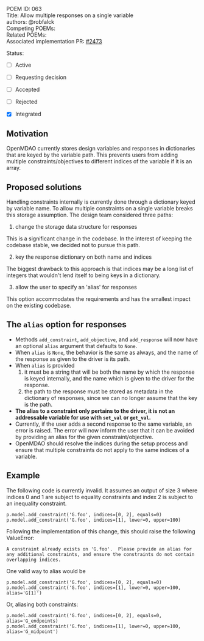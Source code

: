 POEM ID: 063  
Title: Allow multiple responses on a single variable  
authors: @robfalck  
Competing POEMs:  
Related POEMs:  
Associated implementation PR: [#2473](https://github.com/OpenMDAO/OpenMDAO/pull/2473)  

Status:

- [ ] Active
- [ ] Requesting decision
- [ ] Accepted
- [ ] Rejected
- [x] Integrated


## Motivation

OpenMDAO currently stores design variables and responses in dictionaries that are keyed by the variable path.
This prevents users from adding multiple constraints/objectives to different indices of the variable if it is an array.

## Proposed solutions

Handling constraints internally is currently done through a dictionary keyed by variable name.
To allow multiple constraints on a single variable breaks this storage assumption.
The design team considered three paths:

1. change the storage data structure for responses

This is a significant change in the codebase.
In the interest of keeping the codebase stable, we decided not to pursue this path.

2. key the response dictionary on both name and indices

The biggest drawback to this approach is that indices may be a long list of integers that wouldn't lend itself to being keys in a dictionary.

3. allow the user to specify an 'alias' for responses

This option accommodates the requirements and has the smallest impact on the existing codebase.

## The `alias` option for responses

- Methods `add_constraint`, `add_objective`, and `add_response` will now have an optional `alias` argument that defaults to `None`.
- When `alias` is `None`, the behavior is the same as always, and the name of the response as given to the driver is its path.
- When `alias` is provided
  1. it must be a string that will be both the name by which the response is keyed internally, and the name which is given to the driver for the response.
  2. the path to the response must be stored as metadata in the dictionary of responses, since we can no longer assume that the key is the path.
- **The alias to a constraint only pertains to the driver, it is not an addressable variable for use with `set_val` or `get_val`.**
- Currently, if the user adds a second response to the same variable, an error is raised.  The error will now inform the user that it can be avoided by providing an alias for the given constraint/objective.
- OpenMDAO should resolve the indices during the setup process and ensure that multiple constraints do not apply to the same indices of a variable.

## Example

The following code is currently invalid.  It assumes an output of size 3 where indices 0 and 1 are subject to equality constraints and index 2 is subject to an inequality constraint.

```
p.model.add_constraint('G.foo', indices=[0, 2], equals=0)
p.model.add_constraint('G.foo', indices=[1], lower=0, upper=100)
```

Following the implementation of this change, this should raise the following ValueError:

```
A constraint already exists on 'G.foo'.  Please provide an alias for any additional constraints, and ensure the constraints do not contain overlapping indices.
```

One valid way to alias would be

```
p.model.add_constraint('G.foo', indices=[0, 2], equals=0)
p.model.add_constraint('G.foo', indices=[1], lower=0, upper=100, alias='G[1]')
```

Or, aliasing both constraints:

```
p.model.add_constraint('G.foo', indices=[0, 2], equals=0, alias='G_endpoints)
p.model.add_constraint('G.foo', indices=[1], lower=0, upper=100, alias='G_midpoint')
```
